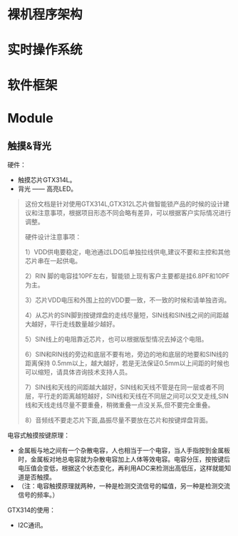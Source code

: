 # 裸机程序架构









# 实时操作系统















# 软件框架









# Module

## 触摸&背光

硬件：

- 触摸芯片GTX314L。
- 背光 —— 高亮LED。

>这份文档是针对使用GTX314L,GTX312L芯片做智能锁产品的时候的设计建议和注意事项，根据项目形态不同会略有差异，可以根据客户实际情况进行调整。
>
>硬件设计注意事项：
>
>1）VDD供电要稳定，电池通过LDO后单独拉线供电,建议不要和主控和其他芯片串在一起供电。
>
>2）RIN 脚的电容挂10PF左右，智能锁上现有客户主要都是挂6.8PF和10PF为主。
>
>3）芯片VDD电压和外围上拉的VDD要一致，不一致的时候和请单独咨询。
>
>4）从芯片的SIN脚到按键焊盘的走线尽量短，SIN线和SIN线之间的间距越大越好，平行走线数量越少越好。
>
>5）SIN线上的电阻靠近芯片，也可以根据版型情况去掉这个电阻。
>
>6）SIN和RIN线的旁边和底层不要有地，旁边的地和底层的地要和SIN线的距离保持 0.5mm以上，越大越好，若是无法保证0.5mm以上间距的时候也可以缩短，请具体咨询技术支持人员。
>
>7）SIN线和天线的间距越大越好，SIN线和天线不管是在同一层或者不同层，平行走的距离越短越好，SIN线和天线在不同层之间可以交叉走线,SIN线和天线走线尽量不要重叠，稍微重叠一点没关系,但不要完全重叠。
>
>8）音频线不要走芯片下面,晶振尽量不要放在芯片和按键焊盘背面。

电容式触摸按键原理：

- 金属板与地之间有一个杂散电容，人也相当于一个电容，当人手指按到金属板时，金属板对地总电容就为杂散电容加上人体等效电容。电容分压，按按键后电压值会变低，根据这个状态变化，再利用ADC来检测出高低压，这样就能知道是否触摸。
- （注：电容触摸原理就两种，一种是检测交流信号的幅值，另一种是检测交流信号的频率。）

GTX314的使用：

- I2C通讯。

















